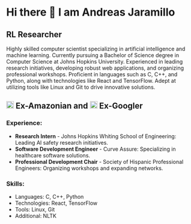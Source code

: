 <h1>Hi there 👋 I am Andreas Jaramillo</h1>
<h2>RL Researcher</h2>
<p>Highly skilled computer scientist specializing in artificial intelligence and machine learning. Currently pursuing a Bachelor of Science degree in Computer Science at Johns Hopkins University. Experienced in leading research initiatives, developing robust web applications, and organizing professional workshops. Proficient in languages such as C, C++, and Python, along with technologies like React and TensorFlow. Adept at utilizing tools like Linux and Git to drive innovative solutions.</p>

<div class="banner">
  <h2><img alt="File:Amazon icon.svg" src="https://upload.wikimedia.org/wikipedia/commons/thumb/4/4a/Amazon_icon.svg/600px-Amazon_icon.svg.png?20210720180728" decoding="async" width="20" height="20" srcset="https://upload.wikimedia.org/wikipedia/commons/thumb/4/4a/Amazon_icon.svg/900px-Amazon_icon.svg.png?20210720180728 1.5x, https://upload.wikimedia.org/wikipedia/commons/thumb/4/4a/Amazon_icon.svg/1200px-Amazon_icon.svg.png?20210720180728 2x" data-file-width="2500" data-file-height="2500"> Ex-Amazonian and <img alt="Thumbnail for version as of 19:29, 22 August 2023" src="https://upload.wikimedia.org/wikipedia/commons/thumb/c/c1/Google_%22G%22_logo.svg/120px-Google_%22G%22_logo.svg.png?20230822192911" decoding="async" loading="lazy" width="20" height="20" data-file-width="24" data-file-height="24"> Ex-Googler</h2>
</div>


<h3>Experience:</h3>
<ul>
  <li><strong>Research Intern</strong> - Johns Hopkins Whiting School of Engineering: Leading AI safety research initiatives.</li>
  <li><strong>Software Development Engineer</strong> - Curve Assure: Specializing in healthcare software solutions.</li>
  <li><strong>Professional Development Chair</strong> - Society of Hispanic Professional Engineers: Organizing workshops and expanding networks.</li>
</ul>

<h3>Skills:</h3>
<ul>
  <li>Languages: C, C++, Python</li>
  <li>Technologies: React, TensorFlow</li>
  <li>Tools: Linux, Git</li>
  <li>Additional: NLTK</li>
</ul>
